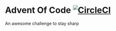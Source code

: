 Advent Of Code   [![CircleCI](https://circleci.com/gh/rafal-strzelbicki/advent-of-code/tree/master.svg?style=shield)](https://circleci.com/gh/rafal-strzelbicki/advent-of-code/tree/master)
==============

An awesome challenge to stay sharp
